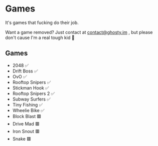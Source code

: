 # Games

It's games that fucking do their job.

Want a game removed? Just contact at contact@ghosty.im , but please don't cause I'm a real tough kid 🥀

## Games

- 2048 ✅
- Drift Boss ✅
- OvO ✅
- Rooftop Snipers ✅
- Stickman Hook ✅
- Rooftop Snipers 2 ✅
- Subway Surfers ✅
- Tiny Fishing ✅
- Wheelie Bike ✅
- Block Blast 🟥
- Drive Mad 🟥
- Iron Snout 🟥
- Snake 🟥